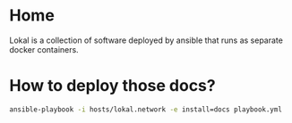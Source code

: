 # Home

Lokal is a collection of software deployed by ansible that runs as separate docker containers.

# How to deploy those docs?

```bash
ansible-playbook -i hosts/lokal.network -e install=docs playbook.yml
```